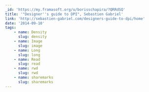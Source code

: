 ```yaml
---
_id: 'https://my.framasoft.org/u/borisschapira/?QRRdSQ'
title: '"Designer''s guide to DPI", Sebastien Gabriel'
link: 'http://sebastien-gabriel.com/designers-guide-to-dpi/home'
date: '2014-09-10'
tags:
    - name: Density
      slug: density
    - name: Image
      slug: image
    - name: Long
      slug: long
    - name: Read
      slug: read
    - name: rwd
      slug: rwd
    - name: sharemarks
      slug: sharemarks
---
```


<div class="markdown"><p></p></div>

